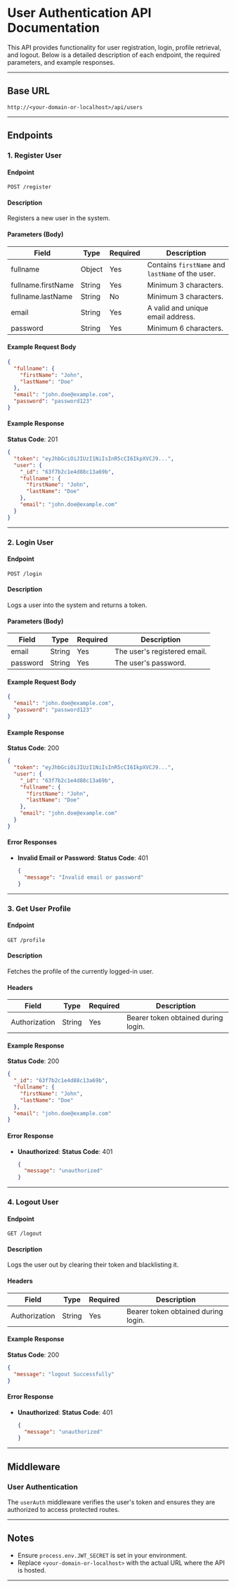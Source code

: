 # User Authentication API Documentation

This API provides functionality for user registration, login, profile retrieval, and logout. Below is a detailed description of each endpoint, the required parameters, and example responses.

---

## Base URL

```
http://<your-domain-or-localhost>/api/users
```

---

## Endpoints

### 1. **Register User**

#### Endpoint
```
POST /register
```

#### Description
Registers a new user in the system.

#### Parameters (Body)
| Field           | Type   | Required | Description                                      |
|-----------------|--------|----------|--------------------------------------------------|
| fullname        | Object | Yes      | Contains `firstName` and `lastName` of the user.|
| fullname.firstName | String | Yes      | Minimum 3 characters.                           |
| fullname.lastName | String | No       | Minimum 3 characters.                           |
| email           | String | Yes      | A valid and unique email address.               |
| password        | String | Yes      | Minimum 6 characters.                           |

#### Example Request Body
```json
{
  "fullname": {
    "firstName": "John",
    "lastName": "Doe"
  },
  "email": "john.doe@example.com",
  "password": "password123"
}
```

#### Example Response
**Status Code**: 201
```json
{
  "token": "eyJhbGciOiJIUzI1NiIsInR5cCI6IkpXVCJ9...",
  "user": {
    "_id": "63f7b2c1e4d88c13a69b",
    "fullname": {
      "firstName": "John",
      "lastName": "Doe"
    },
    "email": "john.doe@example.com"
  }
}
```

---

### 2. **Login User**

#### Endpoint
```
POST /login
```

#### Description
Logs a user into the system and returns a token.

#### Parameters (Body)
| Field    | Type   | Required | Description                  |
|----------|--------|----------|------------------------------|
| email    | String | Yes      | The user's registered email. |
| password | String | Yes      | The user's password.         |

#### Example Request Body
```json
{
  "email": "john.doe@example.com",
  "password": "password123"
}
```

#### Example Response
**Status Code**: 200
```json
{
  "token": "eyJhbGciOiJIUzI1NiIsInR5cCI6IkpXVCJ9...",
  "user": {
    "_id": "63f7b2c1e4d88c13a69b",
    "fullname": {
      "firstName": "John",
      "lastName": "Doe"
    },
    "email": "john.doe@example.com"
  }
}
```

#### Error Responses
- **Invalid Email or Password**:
  **Status Code**: 401
  ```json
  {
    "message": "Invalid email or password"
  }
  ```

---

### 3. **Get User Profile**

#### Endpoint
```
GET /profile
```

#### Description
Fetches the profile of the currently logged-in user.

#### Headers
| Field           | Type   | Required | Description                                  |
|-----------------|--------|----------|----------------------------------------------|
| Authorization   | String | Yes      | Bearer token obtained during login.         |

#### Example Response
**Status Code**: 200
```json
{
  "_id": "63f7b2c1e4d88c13a69b",
  "fullname": {
    "firstName": "John",
    "lastName": "Doe"
  },
  "email": "john.doe@example.com"
}
```

#### Error Response
- **Unauthorized**:
  **Status Code**: 401
  ```json
  {
    "message": "unauthorized"
  }
  ```

---

### 4. **Logout User**

#### Endpoint
```
GET /logout
```

#### Description
Logs the user out by clearing their token and blacklisting it.

#### Headers
| Field           | Type   | Required | Description                                  |
|-----------------|--------|----------|----------------------------------------------|
| Authorization   | String | Yes      | Bearer token obtained during login.         |

#### Example Response
**Status Code**: 200
```json
{
  "message": "logout Successfully"
}
```

#### Error Response
- **Unauthorized**:
  **Status Code**: 401
  ```json
  {
    "message": "unauthorized"
  }
  ```

---

## Middleware

### User Authentication
The `userAuth` middleware verifies the user's token and ensures they are authorized to access protected routes.

---

## Notes
- Ensure `process.env.JWT_SECRET` is set in your environment.
- Replace `<your-domain-or-localhost>` with the actual URL where the API is hosted.

---


